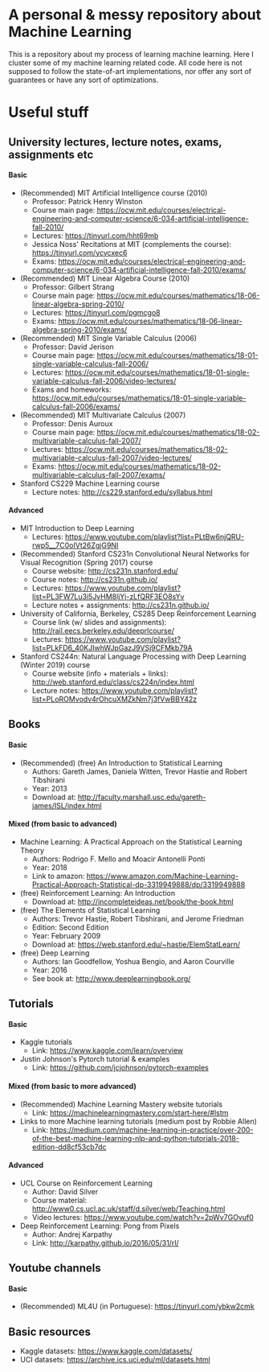 # A personal & messy repository about Machine Learning
This is a repository about my process of learning machine learning. Here I cluster some of my machine learning related code. All code here is not supposed to follow the state-of-art implementations, nor offer any sort of guarantees or have any sort of optimizations.

# Useful stuff
## University lectures, lecture notes, exams, assignments etc
#### Basic
- (Recommended) MIT Artificial Intelligence course (2010)
    - Professor: Patrick Henry Winston
    - Course main page: https://ocw.mit.edu/courses/electrical-engineering-and-computer-science/6-034-artificial-intelligence-fall-2010/
    - Lectures: https://tinyurl.com/hht69mb
    - Jessica Noss' Recitations at MIT (complements the course): https://tinyurl.com/ycvcxec6
    - Exams: https://ocw.mit.edu/courses/electrical-engineering-and-computer-science/6-034-artificial-intelligence-fall-2010/exams/
- (Recommended) MIT Linear Algebra Course (2010)
    - Professor: Gilbert Strang
    - Course main page: https://ocw.mit.edu/courses/mathematics/18-06-linear-algebra-spring-2010/
    - Lectures: https://tinyurl.com/pgmcgo8
    - Exams: https://ocw.mit.edu/courses/mathematics/18-06-linear-algebra-spring-2010/exams/
- (Recommended) MIT Single Variable Calculus (2006)
    - Professor: David Jerison
    - Course main page: https://ocw.mit.edu/courses/mathematics/18-01-single-variable-calculus-fall-2006/
    - Lectures: https://ocw.mit.edu/courses/mathematics/18-01-single-variable-calculus-fall-2006/video-lectures/
    - Exams and homeworks: https://ocw.mit.edu/courses/mathematics/18-01-single-variable-calculus-fall-2006/exams/
- (Recommended) MIT Multivariate Calculus (2007)
    - Professor: Denis Auroux
    - Course main page: https://ocw.mit.edu/courses/mathematics/18-02-multivariable-calculus-fall-2007/
    - Lectures: https://ocw.mit.edu/courses/mathematics/18-02-multivariable-calculus-fall-2007/video-lectures/
    - Exams: https://ocw.mit.edu/courses/mathematics/18-02-multivariable-calculus-fall-2007/exams/
- Stanford CS229 Machine Learning course
    - Lecture notes: http://cs229.stanford.edu/syllabus.html

#### Advanced
- MIT Introduction to Deep Learning
    - Lectures: https://www.youtube.com/playlist?list=PLtBw6njQRU-rwp5__7C0oIVt26ZgjG9NI
- (Recommended) Stanford CS231n Convolutional Neural Networks for Visual Recognition (Spring 2017) course
    - Course website: http://cs231n.stanford.edu/
    - Course notes: http://cs231n.github.io/
    - Lectures: https://www.youtube.com/playlist?list=PL3FW7Lu3i5JvHM8ljYj-zLfQRF3EO8sYv
    - Lecture notes + assignments: http://cs231n.github.io/
- University of California, Berkeley, CS285 Deep Reinforcement Learning
    - Course link (w/ slides and assignments): http://rail.eecs.berkeley.edu/deeprlcourse/
    - Lectures: https://www.youtube.com/playlist?list=PLkFD6_40KJIwhWJpGazJ9VSj9CFMkb79A
- Stanford CS244n: Natural Language Processing with Deep Learning (Winter 2019) course
    - Course website (info + materials + links): http://web.stanford.edu/class/cs224n/index.html
    - Lecture notes: https://www.youtube.com/playlist?list=PLoROMvodv4rOhcuXMZkNm7j3fVwBBY42z

## Books
#### Basic
- (Recommended) (free) An Introduction to Statistical Learning
    - Authors: Gareth James, Daniela Witten, Trevor Hastie and Robert Tibshirani
    - Year: 2013
    - Download at: http://faculty.marshall.usc.edu/gareth-james/ISL/index.html

#### Mixed (from basic to advanced)
- Machine Learning: A Practical Approach on the Statistical Learning Theory
    - Authors: Rodrigo F. Mello and Moacir Antonelli Ponti
    - Year: 2018
    - Link to amazon: https://www.amazon.com/Machine-Learning-Practical-Approach-Statistical-dp-3319949888/dp/3319949888
- (free) Reinforcement Learning: An Introduction
    - Download at: http://incompleteideas.net/book/the-book.html
- (free) The Elements of Statistical Learning
    - Authors: Trevor Hastie, Robert Tibshirani, and Jerome Friedman
    - Edition: Second Edition
    - Year: February 2009
    - Download at: https://web.stanford.edu/~hastie/ElemStatLearn/
- (free) Deep Learning
    - Authors: Ian Goodfellow, Yoshua Bengio, and Aaron Courville
    - Year: 2016
    - See book at: http://www.deeplearningbook.org/

## Tutorials
#### Basic
- Kaggle tutorials
    - Link: https://www.kaggle.com/learn/overview
- Justin Johnson's Pytorch tutorial & examples
    - Link: https://github.com/jcjohnson/pytorch-examples

#### Mixed (from basic to more advanced)
- (Recommended) Machine Learning Mastery website tutorials
    - Link: https://machinelearningmastery.com/start-here/#lstm
- Links to more Machine learning tutorials (medium post by Robbie Allen)
    - Link: https://medium.com/machine-learning-in-practice/over-200-of-the-best-machine-learning-nlp-and-python-tutorials-2018-edition-dd8cf53cb7dc

#### Advanced
- UCL Course on Reinforcement Learning
    - Author: David Silver
    - Course material: http://www0.cs.ucl.ac.uk/staff/d.silver/web/Teaching.html
    - Video lectures: https://www.youtube.com/watch?v=2pWv7GOvuf0
- Deep Reinforcement Learning: Pong from Pixels
    - Author: Andrej Karpathy
    - Link: http://karpathy.github.io/2016/05/31/rl/

## Youtube channels
#### Basic
- (Recommended) ML4U (in Portuguese): https://tinyurl.com/ybkw2cmk

## Basic resources
- Kaggle datasets: https://www.kaggle.com/datasets/
- UCI datasets: https://archive.ics.uci.edu/ml/datasets.html
